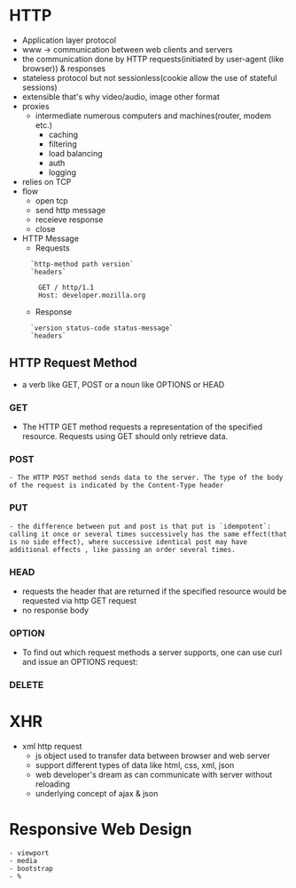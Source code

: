 # HTTP
 - Application layer protocol
 - www -> communication between web clients and servers
 - the communication done by HTTP requests(initiated by user-agent (like browser)) & responses
 - stateless protocol but not sessionless(cookie allow the use of stateful sessions)
 - extensible that's why video/audio, image other format
 - proxies
   - intermediate numerous computers and machines(router, modem etc.)
     - caching
     - filtering
     - load balancing
     - auth
     - logging
 - relies on TCP
 - flow
   - open tcp
   - send http message
   - receieve response
   - close 
 - HTTP Message
   - Requests
    ``` 
      `http-method path version`
      `headers`
    ```
    ```
        GET / http/1.1
        Host: developer.mozilla.org    
    ```
   - Response
    ``` 
      `version status-code status-message`
      `headers`
    ```
## HTTP Request Method
 -  a verb like GET, POST or a noun like OPTIONS or HEAD
### GET
 - The HTTP GET method requests a representation of the specified resource. Requests using GET should only retrieve data.
### POST
    - The HTTP POST method sends data to the server. The type of the body of the request is indicated by the Content-Type header
### PUT
    - the difference between put and post is that put is `idempotent`: calling it once or several times successively has the same effect(that is no side effect), where successive identical post may have additional effects , like passing an order several times. 
### HEAD
 - requests the header that are returned if the specified resource would be requested via http GET request
 - no response body
### OPTION
 - To find out which request methods a server supports, one can use curl and issue an OPTIONS request:
### DELETE

# XHR
 - xml http request
   - js object used to transfer data between browser and web server
   - support different types of data  like html, css, xml, json
   - web developer's dream as can communicate with server without reloading
   - underlying concept of ajax & json

# Responsive Web Design
    - viewport
    - media
    - bootstrap
    - %